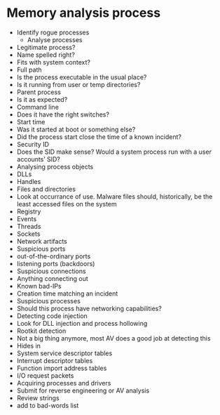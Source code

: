 # Memory analysis process

* Identify rogue processes
  * Analyse processes
* Legitimate process?
* Name spelled right?
* Fits with system context?
* Full path
* Is the process executable in the usual place?
* Is it running from user or temp directories?
* Parent process
* Is it as expected?
* Command line
* Does it have the right switches?
* Start time
* Was it started at boot or something else?
* Did the process start close the time of a known incident?
* Security ID
* Does the SID make sense? Would a system process run with a user accounts’ SID?
* Analysing process objects
* DLLs
* Handles
* Files and directories
* Look at occurrance of use. Malware files should, historically, be the least accessed files on the system
* Registry
* Events
* Threads
* Sockets
* Network artifacts
* Suspicious ports
* out-of-the-ordinary ports
* listening ports (backdoors)
* Suspicious connections
* Anything connecting out
* Known bad-IPs
* Creation time matching an incident
* Suspicious processes
* Should this process have networking capabilities?
* Detecting code injection
* Look for DLL injection and process hollowing
* Rootkit detection
* Not a big thing anymore, most AV does a good job at detecting this
* Hides in
* System service descriptor tables
* Interrupt descriptor tables
* Function import address tables
* I/O request packets
* Acquiring processes and drivers
* Submit for reverse engineering or AV analysis
* Review strings
* add to bad-words list
